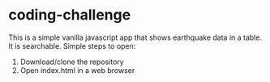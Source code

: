 # coding-challenge

This is a simple vanilla javascript app that shows earthquake data in a table. It is searchable. Simple steps to open:

1. Download/clone the repository
2. Open index.html in a web browser
